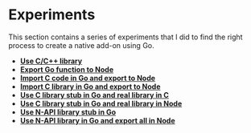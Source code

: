# Experiments

This section contains a series of experiments that I did to find the right process to create a native add-on using Go.

- **[Use C/C++ library](/experiments/0_c_lib_to_node)**
- **[Export Go function to Node](/experiments/1_export_go_to_node)**
- **[Import C code in Go and export to Node](/experiments/2_import_c_export_go_to_node)**
- **[Import C library in Go and export to Node](/experiments/3_import_c_lib_export_go_to_c)**
- **[Use C library stub in Go and real library in C](/experiments/4_import_c_lib_stub_export_go_to_c)**
- **[Use C library stub in Go and real library in Node](/experiments/5_use_c_lib_stub_export_go_to_node)**
- **[Use N-API library stub in Go](/experiments/6_use_napi_lib_stub_export_go_to_node)**
- **[Use N-API library in Go and export all in Node](/experiments/7_use_napi_lib_stub_export_go_to_node)**
